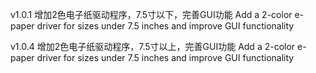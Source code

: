 v1.0.1
增加2色电子纸驱动程序，7.5寸以下，完善GUI功能
Add a 2-color e-paper driver for sizes under 7.5 inches and improve GUI functionality

v1.0.4
增加2色电子纸驱动程序，7.5寸以上，完善GUI功能
Add a 2-color e-paper driver for sizes under 7.5 inches and improve GUI functionality

